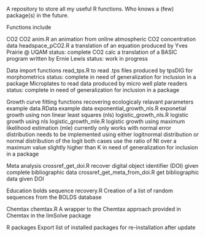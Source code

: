 A repository to store all my useful R functions.
Who knows a (few) package(s) in the future.

Functions include

CO2
   CO2 anim.R
      an animation from online atmospheric CO2 concentration data
   headspace_pCO2.R
      a translation of an equation produced by Yves Prairie @ UQAM
         status: complete
   CO2 calc
      a translation of a BASIC program written by Ernie Lewis
         status: work in progress


Data import functions
   read_tps.R
      to read .tps files produced by tpsDIG for morphometrics
         status: complete
         in need of generalization for inclusion in a package
   Microplates
      to read data produced by micro well plate readers
         status: complete
         in need of generalization for inclusion in a package

Growth curve fitting functions recovering ecologicaly relavant parameters
   example data.RData
      example data
   exponential_growth_nls.R
      exponetial growth using non linear least squares (nls)
   logistic_growth_nls.R
      logistic growth using nls
   logistic_growth_mle.R
      logistic growth using maximum likelihood estimation (mle)
      currently only works with normal error distribution
      needs to be implemented using either logitnormal distribution or normal distribution of the logit
      both cases use the ratio of Nt over a maximum value slightly higher than K
   in need of generalization for inclusion in a package

Meta analysis
   crossref_get_doi.R
      recover digital object identifier (DOI) given complete bibliographic data
   crossref_get_meta_from_doi.R
      get bibliographic data given DOI

Education
   bolds sequence recovery.R
   Creation of a list of random sequences from the BOLDS database

Chemtax
   chemtax.R
   A wrapper to the Chemtax approach provided in Chemtax in the limSolve package

R packages
   Export list of installed packages for re-installation after update
